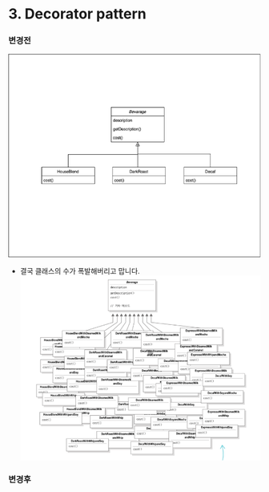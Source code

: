 # 3. Decorator pattern



### 변경전

![before_decorator.png](before_decorator.png)
- 결국 클래스의 수가 폭발해버리고 맙니다.
![before_problem.png](before_problem.png)

### 변경후
